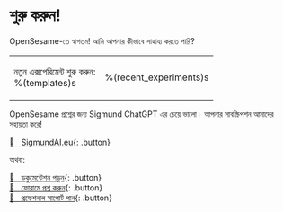 # শুরু করুন!

OpenSesame-তে স্বাগতম! আমি আপনার কীভাবে সাহায্য করতে পারি?

<table><tr><td>

নতুন এক্সপেরিমেন্ট শুরু করুন:<br />
%(templates)s

</td><td>

%(recent_experiments)s

</td></tr></table>

OpenSesame প্রশ্নের জন্য Sigmund ChatGPT এর চেয়ে ভালো। আপনার সাবস্ক্রিপশন আমাদের সহায়তা করে!

[&#128150;&nbsp;&nbsp; SigmundAI.eu](https://sigmundai.eu){: .button}

অথবা:

[&#x1F440;&nbsp;&nbsp; ডকুমেন্টেশন পড়ুন](http://osdoc.cogsci.nl){: .button}<br />
[&#x1F4AC;&nbsp;&nbsp; ফোরামে প্রশ্ন করুন](http://forum.cogsci.nl){: .button}<br />
[&#x1F9D0;&nbsp;&nbsp; প্রফেশনাল সাপোর্ট পান](http://professional.cogsci.nl){: .button}<br />